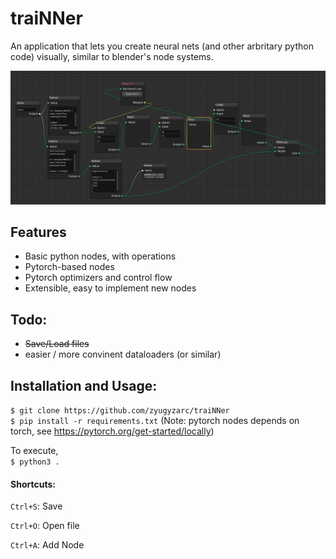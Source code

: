 # traiNNer

An application that lets you create neural nets (and other arbritary python code) visually, similar to blender's node systems.

![](.github/mnist.png)

## Features

* Basic python nodes, with operations
* Pytorch-based nodes
* Pytorch optimizers and control flow
* Extensible, easy to implement new nodes

## Todo:

* ~~Save/Load files~~
* easier / more convinent dataloaders (or similar)

## Installation and Usage:

`$ git clone https://github.com/zyugyzarc/traiNNer`  
`$ pip install -r requirements.txt` (Note: pytorch nodes depends on torch, see <https://pytorch.org/get-started/locally>)

To execute,  
`$ python3 .`

#### Shortcuts:

`Ctrl+S`: Save

`Ctrl+O`: Open file

`Ctrl+A`: Add Node
